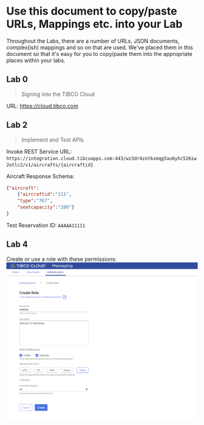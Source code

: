 # Use this document to copy/paste URLs, Mappings etc. into your Lab

Throughout the Labs, there are a number of URLs, JSON documents, complex(ish) mappings and so on that are used. We've placed them in this document so that it's easy for you to copy/paste them into the appropriate places within your labs.


## Lab 0

> Signing into the TIBCO Cloud

URL:
https://cloud.tibco.com

## Lab 2

> Implement and Test APIs

Invoke REST Service URL: 
`https://integration.cloud.tibcoapps.com:443/wz3dr4zotkxmqg5au6yhc526iw2otlc2/v1/aircrafts/{aircraftid}`

Aircraft Response Schema:
```json
{"aircraft":
    {"aircraftid":"111",
    "type":"767",
    "seatcapacity":"280"}
}
```
Test Reservation ID: `AAAAA11111`

## Lab 4

Create or use a role with these permissions:  
![Roles](images/Misc1.png "Roles")